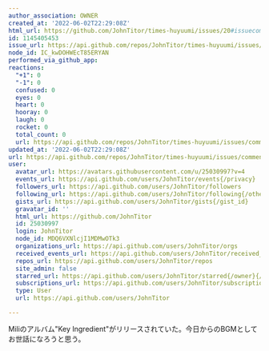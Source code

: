 ```yaml
---
author_association: OWNER
created_at: '2022-06-02T22:29:08Z'
html_url: https://github.com/JohnTitor/times-huyuumi/issues/20#issuecomment-1145405453
id: 1145405453
issue_url: https://api.github.com/repos/JohnTitor/times-huyuumi/issues/20
node_id: IC_kwDOHWEcT85ERYAN
performed_via_github_app: 
reactions:
  "+1": 0
  "-1": 0
  confused: 0
  eyes: 0
  heart: 0
  hooray: 0
  laugh: 0
  rocket: 0
  total_count: 0
  url: https://api.github.com/repos/JohnTitor/times-huyuumi/issues/comments/1145405453/reactions
updated_at: '2022-06-02T22:29:08Z'
url: https://api.github.com/repos/JohnTitor/times-huyuumi/issues/comments/1145405453
user:
  avatar_url: https://avatars.githubusercontent.com/u/25030997?v=4
  events_url: https://api.github.com/users/JohnTitor/events{/privacy}
  followers_url: https://api.github.com/users/JohnTitor/followers
  following_url: https://api.github.com/users/JohnTitor/following{/other_user}
  gists_url: https://api.github.com/users/JohnTitor/gists{/gist_id}
  gravatar_id: ''
  html_url: https://github.com/JohnTitor
  id: 25030997
  login: JohnTitor
  node_id: MDQ6VXNlcjI1MDMwOTk3
  organizations_url: https://api.github.com/users/JohnTitor/orgs
  received_events_url: https://api.github.com/users/JohnTitor/received_events
  repos_url: https://api.github.com/users/JohnTitor/repos
  site_admin: false
  starred_url: https://api.github.com/users/JohnTitor/starred{/owner}{/repo}
  subscriptions_url: https://api.github.com/users/JohnTitor/subscriptions
  type: User
  url: https://api.github.com/users/JohnTitor

---
```

Miliのアルバム"Key Ingredient"がリリースされていた。今日からのBGMとしてお世話になろうと思う。